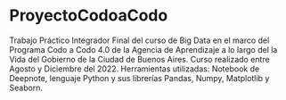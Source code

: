 # ProyectoCodoaCodo
Trabajo Práctico Integrador Final del curso de Big Data en el marco del Programa Codo a Codo 4.0 de la Agencia de Aprendizaje a lo largo del la Vida del Gobierno de la Ciudad de Buenos Aires.
Curso realizado entre Agosto y Diciembre del 2022.
Herramientas utilizadas: Notebook de Deepnote, lenguaje Python y sus librerías Pandas, Numpy, Matplotlib y Seaborn.
